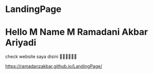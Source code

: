 # LandingPage

# Hello M Name M Ramadani Akbar Ariyadi

check website saya disini 👳‍♂️👳‍♀️👳‍♀️

https://ramadanzakbar.github.io/LandingPage/

